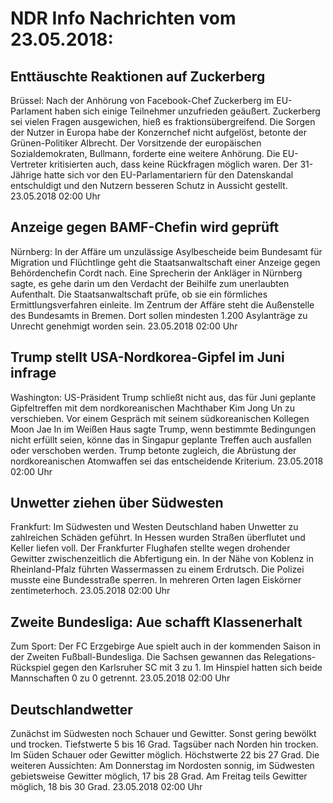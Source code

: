 # NDR Info Nachrichten vom 23.05.2018:


## Enttäuschte Reaktionen auf Zuckerberg
Brüssel: Nach der Anhörung von Facebook-Chef Zuckerberg im EU-Parlament haben sich einige Teilnehmer unzufrieden geäußert. Zuckerberg sei vielen Fragen ausgewichen, hieß es fraktionsübergreifend. Die Sorgen der Nutzer in Europa habe der Konzernchef nicht aufgelöst, betonte der Grünen-Politiker Albrecht. Der Vorsitzende der europäischen Sozialdemokraten, Bullmann, forderte eine weitere Anhörung. Die EU-Vertreter kritisierten auch, dass keine Rückfragen möglich waren. Der 31-Jährige hatte sich vor den EU-Parlamentariern für den Datenskandal entschuldigt und den Nutzern besseren Schutz in Aussicht gestellt. 23.05.2018 02:00 Uhr 

## Anzeige gegen BAMF-Chefin wird geprüft
Nürnberg: In der Affäre um unzulässige Asylbescheide beim Bundesamt für Migration und Flüchtlinge geht die Staatsanwaltschaft einer Anzeige gegen Behördenchefin Cordt nach. Eine Sprecherin der Ankläger in Nürnberg sagte, es gehe darin um den Verdacht der Beihilfe zum unerlaubten Aufenthalt. Die Staatsanwaltschaft prüfe, ob sie ein förmliches Ermittlungsverfahren einleite. Im Zentrum der Affäre steht die Außenstelle des Bundesamts in Bremen. Dort sollen mindesten 1.200 Asylanträge zu Unrecht genehmigt worden sein. 23.05.2018 02:00 Uhr 

## Trump stellt USA-Nordkorea-Gipfel im Juni infrage
Washington: US-Präsident Trump schließt nicht aus, das für Juni geplante Gipfeltreffen mit dem nordkoreanischen Machthaber Kim Jong Un zu verschieben. Vor einem Gespräch mit seinem südkoreanischen Kollegen Moon Jae In im Weißen Haus sagte Trump, wenn bestimmte Bedingungen nicht erfüllt seien, könne das in Singapur geplante Treffen auch ausfallen oder verschoben werden. Trump betonte zugleich, die Abrüstung der nordkoreanischen Atomwaffen sei das entscheidende Kriterium. 23.05.2018 02:00 Uhr 

## Unwetter ziehen über Südwesten
Frankfurt: Im Südwesten und Westen Deutschland haben Unwetter zu zahlreichen Schäden geführt. In Hessen wurden Straßen überflutet und Keller liefen voll. Der Frankfurter Flughafen stellte wegen drohender Gewitter zwischenzeitlich die Abfertigung ein. In der Nähe von Koblenz in Rheinland-Pfalz führten Wassermassen zu einem Erdrutsch. Die Polizei musste eine Bundesstraße sperren. In mehreren Orten lagen Eiskörner zentimeterhoch. 23.05.2018 02:00 Uhr 

## Zweite Bundesliga: Aue schafft Klassenerhalt
Zum Sport: Der FC Erzgebirge Aue spielt auch in der kommenden Saison in der Zweiten Fußball-Bundesliga. Die Sachsen gewannen das Relegations-Rückspiel gegen den Karlsruher SC mit 3 zu 1. Im Hinspiel hatten sich beide Mannschaften 0 zu 0 getrennt. 23.05.2018 02:00 Uhr 

## Deutschlandwetter
Zunächst im Südwesten noch Schauer und Gewitter. Sonst gering bewölkt und trocken. Tiefstwerte 5 bis 16 Grad. Tagsüber nach Norden hin trocken. Im Süden Schauer oder Gewitter möglich. Höchstwerte 22 bis 27 Grad. Die weiteren Aussichten: Am Donnerstag im Nordosten sonnig, im Südwesten gebietsweise Gewitter möglich, 17 bis 28 Grad. Am Freitag teils Gewitter möglich, 18 bis 30 Grad. 23.05.2018 02:00 Uhr 
